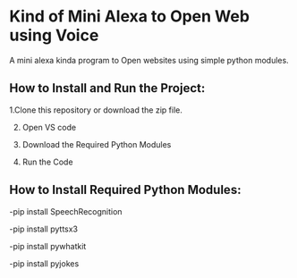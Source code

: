 # Kind of Mini Alexa to Open Web using Voice

A mini alexa kinda program to Open websites using simple python modules.

## How to Install and Run the Project:


 1.Clone this repository or download the zip file.

2. Open VS code

3. Download the Required Python Modules

4. Run the Code

## How to Install Required Python Modules:

-pip install SpeechRecognition

-pip install pyttsx3

-pip install pywhatkit

-pip install pyjokes

